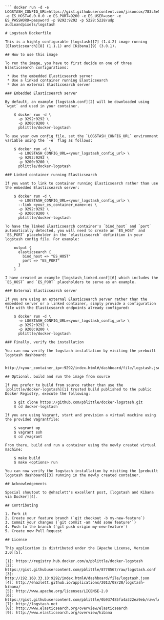 ``` docker build -t audioandpixels/logstash github.com/audioandpixels/docker-logstash.git

``` docker run -d -e LOGSTASH_CONFIG_URL=https://gist.githubusercontent.com/jasoncox/783c5e574a47e33164f8/raw/946ca8bc094d155496e9abd989a899ccfb154726/logstash_linked.conf -e ES_HOST=0.0.0.0 -e ES_PORT=9200 -e ES_USER=user -e ES_PASSWORD=password -p 9292:9292 -p 5228:5228/udp audioandpixels/logstash

# Logstash Dockerfile

This is a highly configurable [logstash][7] (1.4.2) image running [Elasticsearch][8] (1.1.1) and [Kibana][9] (3.0.1).

## How to use this image

To run the image, you have to first decide on one of three Elasticsearch configurations:

 * Use the embedded Elasticsearch server
 * Use a linked container running Elasticsearch
 * Use an external Elasticsearch server

### Embedded Elasticsearch server

By default, an example [logstash.conf][2] will be downloaded using `wget` and used in your container.

    $ docker run -d \
      -p 9292:9292 \
      -p 9200:9200 \
      pblittle/docker-logstash

To use your own config file, set the `LOGSTASH_CONFIG_URL` environment variable using the `-e` flag as follows:

    $ docker run -d \
      -e LOGSTASH_CONFIG_URL=<your_logstash_config_url> \
      -p 9292:9292 \
      -p 9200:9200 \
      pblittle/docker-logstash

### Linked container running Elasticsearch

If you want to link to container running Elasticsearch rather than use the embedded Elasticsearch server:

    $ docker run -d \
      -e LOGSTASH_CONFIG_URL=<your_logstash_config_url> \
      --link <your_es_container_name>:es \
      -p 9292:9292 \
      -p 9200:9200 \
      pblittle/docker-logstash

To have the linked Elasticsearch container's `bind_host` and `port` automatically detected, you will need to create an `ES_HOST` and `ES_PORT` placeholder in the `elasticsearch` definition in your logstash config file. For example:

    output {
      elasticsearch {
        bind_host => "ES_HOST"
        port => "ES_PORT"
      }
    }

I have created an example [logstash_linked.conf][6] which includes the `ES_HOST` and `ES_PORT` placeholders to serve as an example.

### External Elasticsearch server

If you are using an external Elasticsearch server rather than the embedded server or a linked container, simply provide a configuration file with the Elasticsearch endpoints already configured:

    $ docker run -d \
      -e LOGSTASH_CONFIG_URL=<your_logstash_config_url> \
      -p 9292:9292 \
      -p 9200:9200 \
      pblittle/docker-logstash

### Finally, verify the installation

You can now verify the logstash installation by visiting the prebuilt logstash dashboard:

    http://<your_container_ip>:9292/index.html#/dashboard/file/logstash.json

## Optional, build and run the image from source

If you prefer to build from source rather than use the [pblittle/docker-logstash][1] trusted build published to the public Docker Registry, execute the following:

    $ git clone https://github.com/pblittle/docker-logstash.git
    $ cd docker-logstash

If you are using Vagrant, start and provision a virtual machine using the provided Vagrantfile:

    $ vagrant up
    $ vagrant ssh
    $ cd /vagrant

From there, build and run a container using the newly created virtual machine:

    $ make build
    $ make <options> run

You can now verify the logstash installation by visiting the [prebuilt logstash dashboard][3] running in the newly created container.

## Acknowledgements

Special shoutout to @ehazlett's excellent post, [logstash and Kibana via Docker][4].

## Contributing

1. Fork it
2. Create your feature branch (`git checkout -b my-new-feature`)
3. Commit your changes (`git commit -am 'Add some feature'`)
4. Push to the branch (`git push origin my-new-feature`)
5. Create new Pull Request

## License

This application is distributed under the [Apache License, Version 2.0][5].

[1]: https://registry.hub.docker.com/u/pblittle/docker-logstash
[2]: https://gist.githubusercontent.com/pblittle/8778567/raw/logstash.conf
[3]: http://192.168.33.10:9292/index.html#/dashboard/file/logstash.json
[4]: http://ehazlett.github.io/applications/2013/08/28/logstash-kibana/
[5]: http://www.apache.org/licenses/LICENSE-2.0
[6]: https://gist.githubusercontent.com/pblittle/0b937485fa4a322ea9eb/raw/logstash_linked.conf
[7]: http://logstash.net
[8]: http://www.elasticsearch.org/overview/elasticsearch
[9]: http://www.elasticsearch.org/overview/kibana
